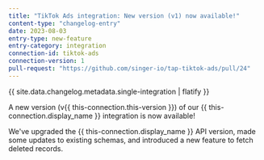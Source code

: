 ```yaml
---
title: "TikTok Ads integration: New version (v1) now available!"
content-type: "changelog-entry"
date: 2023-08-03
entry-type: new-feature
entry-category: integration
connection-id: tiktok-ads
connection-version: 1
pull-request: "https://github.com/singer-io/tap-tiktok-ads/pull/24"
---
```

{{ site.data.changelog.metadata.single-integration | flatify }}

A new version (v{{ this-connection.this-version }}) of our {{ this-connection.display_name }} integration is now available!

We've upgraded the {{ this-connection.display_name }} API version, made some updates to existing schemas, and introduced a new feature to fetch deleted records.